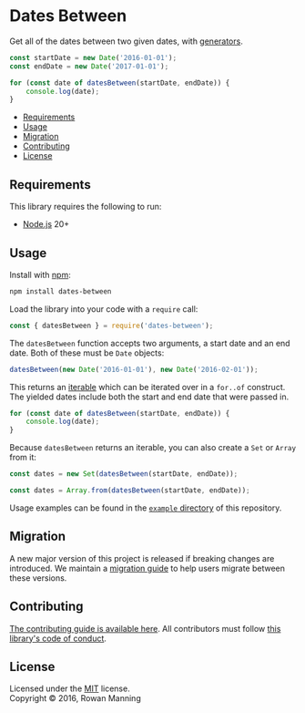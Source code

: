 
# Dates Between

Get all of the dates between two given dates, with [generators](https://developer.mozilla.org/en-US/docs/Web/JavaScript/Reference/Statements/function*).

```js
const startDate = new Date('2016-01-01');
const endDate = new Date('2017-01-01');

for (const date of datesBetween(startDate, endDate)) {
    console.log(date);
}
```

* [Requirements](#requirements)
* [Usage](#usage)
* [Migration](#migration)
* [Contributing](#contributing)
* [License](#license)


## Requirements

This library requires the following to run:

  * [Node.js](https://nodejs.org/) 20+


## Usage

Install with [npm](https://www.npmjs.com/):

```sh
npm install dates-between
```

Load the library into your code with a `require` call:

```js
const { datesBetween } = require('dates-between');
```

The `datesBetween` function accepts two arguments, a start date and an end date. Both of these must be `Date` objects:

```js
datesBetween(new Date('2016-01-01'), new Date('2016-02-01'));
```

This returns an [iterable](https://developer.mozilla.org/en-US/docs/Web/JavaScript/Guide/Iterators_and_Generators#Iterables) which can be iterated over in a `for..of` construct. The yielded dates include both the start and end date that were passed in.

```js
for (const date of datesBetween(startDate, endDate)) {
    console.log(date);
}
```

Because `datesBetween` returns an iterable, you can also create a `Set` or `Array` from it:

```js
const dates = new Set(datesBetween(startDate, endDate));
```

```js
const dates = Array.from(datesBetween(startDate, endDate));
```

Usage examples can be found in the [`example` directory](example) of this repository.


## Migration

A new major version of this project is released if breaking changes are introduced. We maintain a [migration guide](docs/migration.md) to help users migrate between these versions.


## Contributing

[The contributing guide is available here](docs/contributing.md). All contributors must follow [this library's code of conduct](docs/code_of_conduct.md).


## License

Licensed under the [MIT](LICENSE) license.<br/>
Copyright &copy; 2016, Rowan Manning
